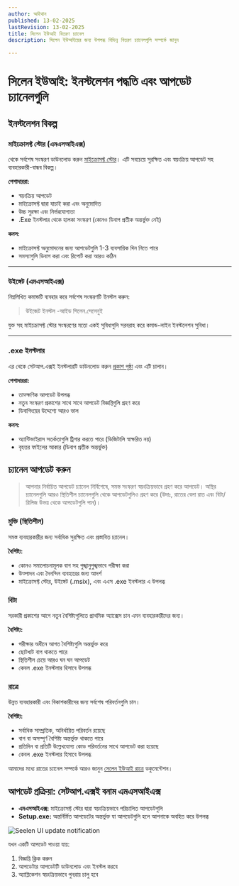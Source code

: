 ```yaml
---
author: আইথান
published: 13-02-2025
lastRevision: 13-02-2025
title: সিলেন ইউআই বিতরণ চ্যানেল
description: সিলেন ইউআইয়ের জন্য উপলব্ধ বিভিন্ন বিতরণ চ্যানেলগুলি সম্পর্কে জানুন

---
```


# সিলেন ইউআই: ইনস্টলেশন পদ্ধতি এবং আপডেট চ্যানেলগুলি

## ইনস্টলেশন বিকল্প

### মাইক্রোসফ্ট স্টোর (এমএসআইএক্স)

থেকে সর্বশেষ সংস্করণ ডাউনলোড করুন
[মাইক্রোসফ্ট স্টোর](https://www.microsoft.com/store)। এটি সবচেয়ে সুরক্ষিত এবং
 স্বয়ংক্রিয় আপডেট সহ ব্যবহারকারী-বান্ধব বিকল্প।

**পেশাদাররা:**

* স্বয়ংক্রিয় আপডেট
* মাইক্রোসফ্ট দ্বারা যাচাই করা এবং অনুমোদিত
* উচ্চ সুরক্ষা এবং নির্ভরযোগ্যতা
* .Exe ইনস্টলার থেকে হালকা সংস্করণ (কোনও ডিবাগ প্রতীক অন্তর্ভুক্ত নেই)

**কনস:**

* মাইক্রোসফ্ট অনুমোদনের জন্য আপডেটগুলি 1-3 ব্যবসায়িক দিন নিতে পারে
* সমস্যাগুলি ডিবাগ করা এবং রিপোর্ট করা আরও কঠিন

***

### উইঙ্গেট (এমএসআইএক্স)

নিম্নলিখিত কমান্ডটি ব্যবহার করে সর্বশেষ সংস্করণটি ইনস্টল করুন:

> উইজেট ইনস্টল -আইড সিলেন.সেলেনুই

যুক্ত সহ মাইক্রোসফ্ট স্টোর সংস্করণের মতো একই সুবিধাগুলি সরবরাহ করে
 কমান্ড-লাইন ইনস্টলেশন সুবিধা।

***

### .exe ইনস্টলার

এর থেকে সেটআপ.এক্সই ইনস্টলারটি ডাউনলোড করুন
[প্রকাশ পৃষ্ঠা](https://github.com/eythaann/Seelen-UI/releases) এবং এটি চালান।

**পেশাদাররা:**

* তাত্ক্ষণিক আপডেট উপলব্ধ
* নতুন সংস্করণ প্রকাশের সাথে সাথে আপডেট বিজ্ঞপ্তিগুলি গ্রহণ করে
* ডিবাগিংয়ের উদ্দেশ্যে আরও ভাল

**কনস:**

* অ্যান্টিভাইরাস সতর্কতাগুলি ট্রিগার করতে পারে (ডিজিটালি স্বাক্ষরিত নয়)
* বৃহত্তর ফাইলের আকার (ডিবাগ প্রতীক অন্তর্ভুক্ত)

## চ্যানেল আপডেট করুন

> আপনার নির্বাচিত আপডেট চ্যানেল নির্বিশেষে, সমস্ত সংস্করণ স্বয়ংক্রিয়ভাবে গ্রহণ করে
>  আপডেট। অস্থির চ্যানেলগুলি আরও স্থিতিশীল চ্যানেলগুলি থেকে আপডেটগুলিও গ্রহণ করে
>  (উদাঃ, রাতের বেলা রাত এবং বিটা/রিলিজ উভয় থেকে আপডেটগুলি পান)।

### মুক্তি (স্থিতিশীল)

সমস্ত ব্যবহারকারীর জন্য সর্বাধিক সুরক্ষিত এবং প্রস্তাবিত চ্যানেল।

**বৈশিষ্ট্য:**

* কোনও সমালোচনামূলক বাগ সহ পুঙ্খানুপুঙ্খভাবে পরীক্ষা করা
* উত্পাদন এবং দৈনন্দিন ব্যবহারের জন্য আদর্শ
* মাইক্রোসফ্ট স্টোর, উইঙ্গেট (.msix), এবং এএস .exe ইনস্টলার এ উপলব্ধ

### বিটা

সরকারী প্রকাশের আগে নতুন বৈশিষ্ট্যগুলিতে প্রাথমিক অ্যাক্সেস চান এমন ব্যবহারকারীদের জন্য।

**বৈশিষ্ট্য:**

* পরীক্ষার অধীনে আগত বৈশিষ্ট্যগুলি অন্তর্ভুক্ত করে
* ছোটখাট বাগ থাকতে পারে
* স্থিতিশীল চেয়ে আরও ঘন ঘন আপডেট
* কেবল .exe ইনস্টলার হিসাবে উপলব্ধ

### রাত্রে

উন্নত ব্যবহারকারী এবং বিকাশকারীদের জন্য সর্বশেষ পরিবর্তনগুলি চান।

**বৈশিষ্ট্য:**

* সর্বাধিক সাম্প্রতিক, অনির্ধারিত পরিবর্তন রয়েছে
* বাগ বা অসম্পূর্ণ বৈশিষ্ট্য অন্তর্ভুক্ত থাকতে পারে
* প্রতিদিন বা প্রতিটি উল্লেখযোগ্য কোড পরিবর্তনের সাথে আপডেট করা হয়েছে
* কেবল .exe ইনস্টলার হিসাবে উপলব্ধ

আমাদের মধ্যে রাতের চ্যানেল সম্পর্কে আরও জানুন
[সেলেন ইউআই রাত্রে](https://seelen.io/blog/nightly) ডকুমেন্টেশন।

## আপডেট প্রক্রিয়া: সেটআপ.এক্সই বনাম এমএসআইএক্স

* **এমএসআইএক্স:** মাইক্রোসফ্ট স্টোর দ্বারা স্বয়ংক্রিয়ভাবে পরিচালিত আপডেটগুলি
* **Setup.exe:** অন্তর্নির্মিত আপডেটের অন্তর্ভুক্ত যা আপডেটগুলি হলে আপনাকে অবহিত করে
   উপলব্ধ

![Seelen UI update notification](https://github.com/Seelen-Inc/slu-blog/blob/master/blog/seelen-ui-distribution-channels/image.png?raw=true)

যখন একটি আপডেট পাওয়া যায়:

1. বিজ্ঞপ্তি ক্লিক করুন
2. আপডেটার আপডেটটি ডাউনলোড এবং ইনস্টল করবে
3. অ্যাপ্লিকেশন স্বয়ংক্রিয়ভাবে পুনরায় চালু হবে
